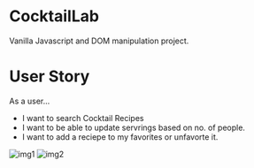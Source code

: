 # CocktailLab

Vanilla Javascript and DOM manipulation project.

# User Story

As a user...

- I want to search Cocktail Recipes
- I want to be able to update servrings based on no. of people.
- I want to add a reciepe to my favorites or unfavorte it.

![img1](images/img1.jpg)
![img2](images/img2.jpg)

